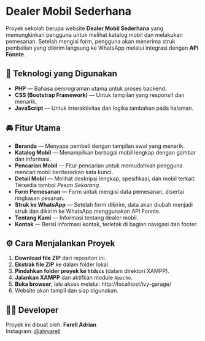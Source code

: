# Dealer Mobil Sederhana

Proyek sekolah berupa website **Dealer Mobil Sederhana** yang memungkinkan pengguna untuk melihat katalog mobil dan melakukan pemesanan. Setelah mengisi form, pengguna akan menerima struk pembelian yang dikirim langsung ke WhatsApp melalui integrasi dengan **API Fonnte**.

## 📌 Teknologi yang Digunakan
- **PHP** — Bahasa pemrograman utama untuk proses backend.
- **CSS (Bootstrap Framework)** — Untuk tampilan yang responsif dan menarik.
- **JavaScript** — Untuk interaktivitas dan logika tambahan pada halaman.

## 🚘 Fitur Utama
- **Beranda** — Menyapa pembeli dengan tampilan awal yang menarik.
- **Katalog Mobil** — Menampilkan berbagai mobil lengkap dengan gambar dan informasi.
- **Pencarian Mobil** — Fitur pencarian untuk memudahkan pengguna mencari mobil berdasarkan kata kunci.
- **Detail Mobil** — Melihat deskripsi lengkap, spesifikasi, dan mobil terkait. Tersedia tombol *Pesan Sekarang*.
- **Form Pemesanan** — Form untuk mengisi data pemesanan, disertai ringkasan pesanan.
- **Struk ke WhatsApp** — Setelah form dikirim, data akan diubah menjadi struk dan dikirim ke WhatsApp menggunakan API Fonnte.
- **Tentang Kami** — Informasi tentang dealer mobil.
- **Kontak** — Berisi informasi kontak, terletak di bagian navigasi dan footer.

## ⚙️ Cara Menjalankan Proyek
1. **Download file ZIP** dari repositori ini.
2. **Ekstrak file ZIP** ke dalam folder lokal.
3. **Pindahkan folder proyek ke `htdocs`** (dalam direktori XAMPP).
4. **Jalankan XAMPP** dan aktifkan module `Apache`.
5. **Buka browser**, lalu akses melalui: http://localhost/ivy-garage/
6. Website akan tampil dan siap digunakan.

## 👨‍💻 Developer
Proyek ini dibuat oleh: **Farell Adrian**  
Instagram: [@alvvarell](https://instagram.com/alvvarell)


   
